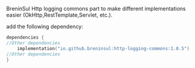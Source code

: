 BreninSul Http logging commons part to make different implementations easier (OkHttp,RestTemplate,Servlet, etc.).



add the following dependency:

````kotlin
dependencies {
//Other dependencies
    implementation("io.github.breninsul:http-logging-commons:1.0.5")
//Other dependencies
}

````


